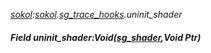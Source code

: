 _[sokol](../../modules/sokol/sokol-module.md):[sokol](../../modules/sokol/sokol-module.md).[sg\_trace\_hooks](../../modules/sokol/sokol-sg_trace_hooks.md).uninit\_shader_
##### Field uninit\_shader:Void([sg_shader](../../modules/sokol/sokol-sg_shader.md),Void Ptr)
